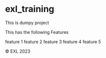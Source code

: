 # exl_training

This is dumpy project

This has the following Features

feature 1
feature 2
feature 3
feature 4
feature 5


&copy; EXL 2023
